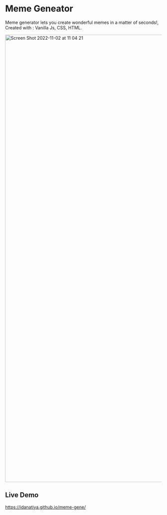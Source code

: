 # Meme Geneator

Meme generator lets you create wonderful memes in a matter of seconds!, Created with : Vanilla Js, CSS, HTML.

<img width="1440" alt="Screen Shot 2022-11-02 at 11 04 21" src="https://user-images.githubusercontent.com/71948616/199449594-b98f67bc-b4ca-4030-9019-2ca8f54c3d9b.png">


## Live Demo
https://idanatiya.github.io/meme-gene/

